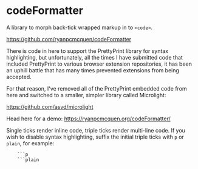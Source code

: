# codeFormatter

A library to morph back-tick wrapped markup in to `<code>`.

https://github.com/ryanpcmcquen/codeFormatter

There is code in here to support the PrettyPrint library for syntax highlighting, but unfortunately, all the times I have submitted code that included PrettyPrint to various browser extension repositories, it has been an uphill battle that has many times prevented extensions from being accepted.

For that reason, I've removed all of the PrettyPrint embedded code from here and switched to a smaller, simpler library called Microlight:

https://github.com/asvd/microlight


Head here for a demo:
https://ryanpcmcquen.org/codeFormatter/

Single ticks render inline code, triple ticks render multi-line code. If you wish to disable syntax highlighting, suffix the initial triple ticks with `p` or `plain`, for example:

```
    ```p
    ```plain
```
